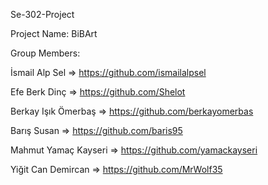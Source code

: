 Se-302-Project

Project Name: BiBArt

Group Members:

İsmail Alp Sel => https://github.com/ismailalpsel

Efe Berk Dinç => https://github.com/Shelot

Berkay Işık Ömerbaş => https://github.com/berkayomerbas

Barış Susan => https://github.com/baris95

Mahmut Yamaç Kayseri => https://github.com/yamackayseri

Yiğit Can Demircan => https://github.com/MrWolf35
